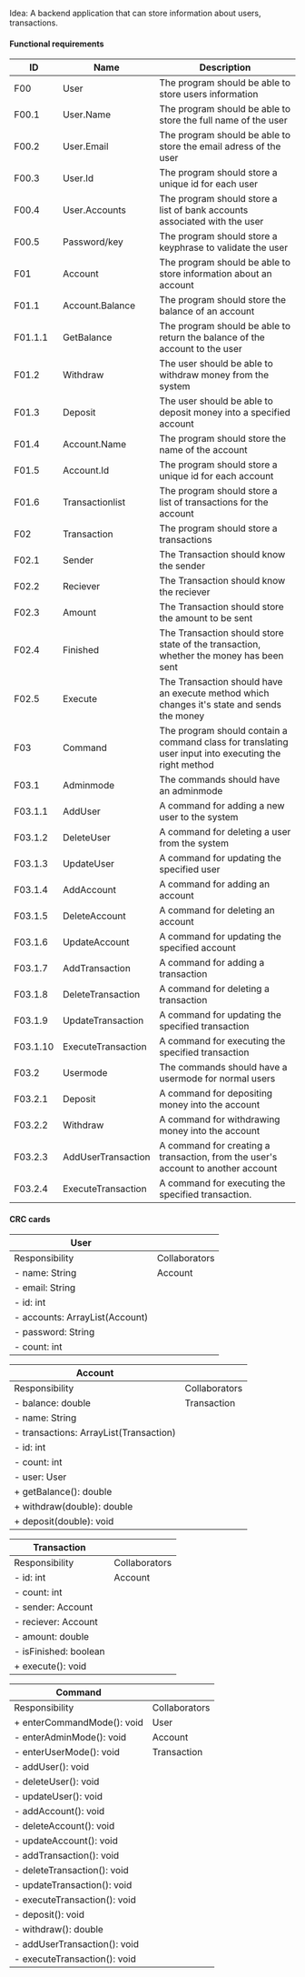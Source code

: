 
Idea: A backend application that can store information about users, 
transactions.

#### Functional requirements

| ID       | Name               | Description                                                                                           |
| -------- | ------------------ | ----------------------------------------------------------------------------------------------------- |
| F00      | User               | The program should be able to store users information                                                 |
| F00.1    | User.Name          | The program should be able to store the full name of the user                                         |
| F00.2    | User.Email         | The program should be able to store the email adress of the user                                      |
| F00.3    | User.Id            | The program should store a unique id for each user                                                    |
| F00.4    | User.Accounts      | The program should store a list of bank accounts associated with the user                             |
| F00.5    | Password/key       | The program should store a keyphrase to validate the user                                             |
| F01      | Account            | The program should be able to store information about an account                                      |
| F01.1    | Account.Balance    | The program should store the balance of an account                                                    |
| F01.1.1  | GetBalance         | The program should be able to return the balance of the account to the user                           |
| F01.2    | Withdraw           | The user should be able to withdraw money from the system                                             |
| F01.3    | Deposit            | The user should be able to deposit money into a specified account                                     |
| F01.4    | Account.Name       | The program should store the name of the account                                                      |
| F01.5    | Account.Id         | The program should store a unique id for each account                                                 |
| F01.6    | Transactionlist    | The program should store a list of transactions for the account                                       |
| F02      | Transaction        | The program should store a transactions                                                               |
| F02.1    | Sender             | The Transaction should know the sender                                                                |
| F02.2    | Reciever           | The Transaction should know the reciever                                                              |
| F02.3    | Amount             | The Transaction should store the amount to be sent                                                    |
| F02.4    | Finished           | The Transaction should store state of the transaction, whether the money has been sent                |
| F02.5    | Execute            | The Transaction should have an execute method which changes it's state and sends the money            |
| F03      | Command            | The program should contain a command class for translating user input into executing the right method |
| F03.1    | Adminmode          | The commands should have an adminmode                                                                 |
| F03.1.1  | AddUser            | A command for adding a new user to the system                                                         |
| F03.1.2  | DeleteUser         | A command for deleting a user from the system                                                         |
| F03.1.3  | UpdateUser         | A command for updating the specified user                                                             |
| F03.1.4  | AddAccount         | A command for adding an account                                                                       |
| F03.1.5  | DeleteAccount      | A command for deleting an account                                                                     |
| F03.1.6  | UpdateAccount      | A command for updating the specified account                                                          |
| F03.1.7  | AddTransaction     | A command for adding a transaction                                                                    |
| F03.1.8  | DeleteTransaction  | A command for deleting a transaction                                                                  |
| F03.1.9  | UpdateTransaction  | A command for updating the specified transaction                                                      |
| F03.1.10 | ExecuteTransaction | A command for executing the specified transaction                                                                                                      |
| F03.2    | Usermode           | The commands should have a usermode for normal users                                                  |
| F03.2.1  | Deposit            | A command for depositing money into the account                                                       |
| F03.2.2  | Withdraw           | A command for withdrawing money into the account                                                      |
| F03.2.3  | AddUserTransaction     | A command for creating a transaction, from the user's account to another account                      |
| F03.2.4  | ExecuteTransaction | A command for executing the specified transaction.                                                    |


#### CRC cards

| User                           |               |
| ------------------------------ | ------------- |
| Responsibility                 | Collaborators |
| - name: String                 | Account       |
| - email: String                |               |
| - id: int                      |               |
| - accounts: ArrayList(Account) |               |
| - password: String             |               |
| - count: int                   |               |

| Account                                |               |
|----------------------------------------| ------------- |
| Responsibility                         | Collaborators |
| - balance: double                      | Transaction   |
| - name: String                         |               |
| - transactions: ArrayList(Transaction) |               |
| - id: int                              |               |
| - count: int                           |               |
| - user: User                           |               |
| + getBalance(): double                 |               |
| + withdraw(double): double             |               |
| + deposit(double): void                |               |

| Transaction           |               |
| --------------------- | ------------- |
| Responsibility        | Collaborators |
| - id: int             | Account       | 
| - count: int          |               |
| - sender: Account     |               |
| - reciever: Account   |               |
| - amount: double      |               |
| - isFinished: boolean |               |
| + execute(): void     |               |

| Command                      |               |
| ---------------------------- | ------------- |
| Responsibility               | Collaborators |
| + enterCommandMode(): void   | User          |
| - enterAdminMode(): void     | Account       |
| - enterUserMode(): void      | Transaction   |
| - addUser(): void            |               |
| - deleteUser(): void         |               |
| - updateUser(): void         |               |
| - addAccount(): void         |               |
| - deleteAccount(): void      |               |
| - updateAccount(): void      |               |
| - addTransaction(): void     |               |
| - deleteTransaction(): void  |               |
| - updateTransaction(): void  |               |
| - executeTransaction(): void |               |
| - deposit(): void            |               |
| - withdraw(): double         |               |
| - addUserTransaction(): void |               |
| - executeTransaction(): void |               |
